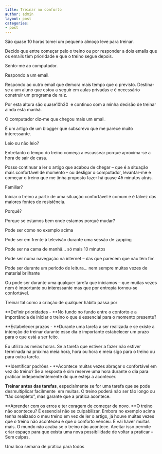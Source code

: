 ```yaml
---
title: Treinar no conforto
author: admin
layout: post
categories:
- post
---
```

São quase 10 horas tomei um pequeno almoço leve para treinar.

Decido que entre começar pelo o treino ou por responder a dois emails que os emails têm prioridade e que o treino segue depois.

Sento-me ao computador.

Respondo a um email.

Respondo ao outro email que demora mais tempo que o previsto. Destina-se a um aluno que estou a seguir em aulas privadas e é necessário construir um programa de raiz.

Por esta altura são quase10h30  e continuo com a minha decisão de treinar ainda esta manhã.

O computador diz-me que chegou mais um email.

É um artigo de um blogger que subscrevo que me parece muito interessante.

Leio ou não leio?

Entretanto o tempo do treino começa a escassear porque aproxima-se a hora de sair de casa.

Posso continuar a ler o artigo que acabou de chegar &#8211; que é a situação mais confortável de momento &#8211; ou desligar o computador, levantar-me e começar o treino que me tinha proposto fazer há quase 45 minutos atrás.

Familiar?

Iniciar o treino a partir de uma situação confortável é comum e é talvez das maiores fontes de resistência.

Porquê?

Porque se estamos bem onde estamos porquê mudar?

Pode ser como no exemplo acima

Pode ser em frente à televisão durante uma sessão de zapping

Pode ser na cama de manhã&#8230; só mais 10 minutos

Pode ser numa navegação na internet &#8211; das que parecem que não têm fim

Pode ser durante um período de leitura&#8230; nem sempre muitas vezes de material brilhante

Ou pode ser durante uma qualquer tarefa que iniciamos &#8211; que muitas vezes nem é importante ou interessante mas que por entropia tornou-se confortável.

Treinar tal como a criação de qualquer hábito passa por

**Definir prioridades - **No fundo no fundo entre o conforto e a importância de iniciar o treino o que é essencial para o momento presente?

**Estabelecer prazos - **Durante uma tarefa a ser realizada e se existe a intenção de treinar durante esse dia é importante estabelecer um prazo para o que está a ser feito.

Eu utilizo as meias horas. Se a tarefa que estiver a fazer não estiver terminada na próxima meia hora, hora ou hora e meia sigo para o treino ou para outra tarefa.

**Identificar padrões - **Acontece muitas vezes abraçar o confortável em vez do treino? Se a resposta é sim reserve uma hora durante o dia para praticar independentemente do que esteja a acontecer.

**Treinar antes das tarefas**, especialmente se for uma tarefa que se pode desmultiplicar facilmente  em muitas. O treino poderá não ser tão longo ou &#8220;tão completo&#8221;, mas garante que a prática acontece.

**Aprender com os erros e ter coragem de começar de novo. **O treino não aconteceu? É essencial não se culpabilizar. Embora no exemplo acima tenha realizado o meu treino em vez de ler o artigo, já houve muitas vezes que o treino não aconteceu e que o conforto venceu. E vai haver muitas mais. O mundo não acaba se o treino não acontece. Aceitar isso permite criar espaço para que exista uma nova possibilidade de voltar a praticar &#8211; Sem culpas.

Uma boa semana de prática para todos.
